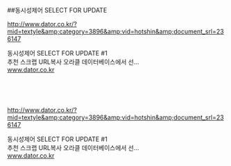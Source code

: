 ##동시성제어 SELECT FOR UPDATE
						<div id="postViewArea">						<div id="postViewArea">						<div id="post-view220720500582" class="post-view pcol2 _param(1) _postViewArea220720500582">						<div id="post-view220720500582" class="post-view pcol2 _param(1) _postViewArea220720500582">							<p><a href="http://www.dator.co.kr/?mid=textyle&amp;category=3896&amp;vid=hotshin&amp;document_srl=236147" target="_blank" class="con_link">http://www.dator.co.kr/?mid=textyle&amp;category=3896&amp;vid=hotshin&amp;document_srl=236147</a></p><div align="left"><div class="og"><div class="box"><div class="txt"><a href="http://www.dator.co.kr/?mid=textyle&category=3896&vid=hotshin&document_srl=236147" target="_blank" onclick="clickcr(this,'pst.link','','',event)" style="text-decoration:none;"><div class="tit">&#46041;&#49884;&#49457;&#51228;&#50612; SELECT FOR UPDATE  #1</div><div class="dsc">&#52628;&#52380; &#49828;&#53356;&#47017; URL&#48373;&#49324; &#50724;&#46972;&#53364; &#45936;&#51060;&#53552;&#48288;&#51060;&#49828;&#50640;&#49436; &#49440;...</div><div class="cp">www.dator.co.kr</div></a></div></div></div><div align="left"><img src="http://static.naver.net/blank.gif" class="m20" alt=""></div></div><p><br /></p><p><br /></p>							<p><a href="http://www.dator.co.kr/?mid=textyle&amp;category=3896&amp;vid=hotshin&amp;document_srl=236147" target="_blank" class="con_link">http://www.dator.co.kr/?mid=textyle&amp;category=3896&amp;vid=hotshin&amp;document_srl=236147</a></p><div align="left"><div class="og"><div class="box"><div class="txt"><a href="http://www.dator.co.kr/?mid=textyle&category=3896&vid=hotshin&document_srl=236147" target="_blank" onclick="clickcr(this,'pst.link','','',event)" style="text-decoration:none;"><div class="tit">&#46041;&#49884;&#49457;&#51228;&#50612; SELECT FOR UPDATE  #1</div><div class="dsc">&#52628;&#52380; &#49828;&#53356;&#47017; URL&#48373;&#49324; &#50724;&#46972;&#53364; &#45936;&#51060;&#53552;&#48288;&#51060;&#49828;&#50640;&#49436; &#49440;...</div><div class="cp">www.dator.co.kr</div></a></div></div></div><div align="left"><img src="http://static.naver.net/blank.gif" class="m20" alt=""></div></div><p><br /></p><p><br /></p>